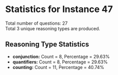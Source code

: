 # Statistics for Instance 47<br/>
Total number of questions: 27<br/>
Total 3 unique reasoning types are produced.<br/>
## Reasoning Type Statistics<br/>
- **conjunction:** Count = 8, Percentage = 29.63%<br/>
- **quantifiers:** Count = 8, Percentage = 29.63%<br/>
- **counting:** Count = 11, Percentage = 40.74%<br/>
